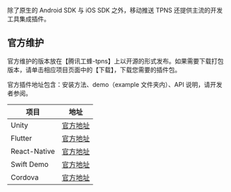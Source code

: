 除了原生的 Android SDK 与 iOS SDK 之外，移动推送 TPNS 还提供主流的开发工具集成插件。

## 官方维护
官方维护的版本放在【腾讯工蜂-tpns】上以开源的形式发布。如果需要下载打包版本，请单击相应项目页面中的【下载】，下载您需要的插件包。

官方插件地址包含：安装方法、demo（example 文件夹内）、API 说明，请开发者参阅。


| 项目 | 地址 | 
|---------|---------|
| Unity | [官方地址](https://git.code.tencent.com/tpns/TPNS-Unity-Plugin) | 
| Flutter | [官方地址](https://github.com/TencentCloud/TPNS-Flutter-Plugin) | 
| React-Native | [官方地址](https://git.code.tencent.com/tpns/TPNS-RN-Plugin.git) | 
| Swift Demo | [官方地址](https://git.code.tencent.com/tpns/TPNS-Demo-Swift.git) | 
| Cordova | [官方地址](https://www.npmjs.com/package/cordova-plugin-tpns) |
